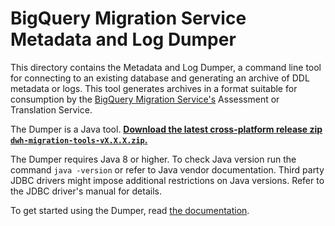 # BigQuery Migration Service Metadata and Log Dumper

This directory contains the Metadata and Log Dumper, a command line tool for
connecting to an existing database and generating an archive of DDL metadata or
logs. This tool generates archives in a format suitable for consumption by the
[BigQuery Migration Service's][BQMS] Assessment or Translation Service.

The Dumper is a Java tool. **[Download the latest cross-platform release zip `dwh-migration-tools-vX.X.X.zip`.](https://github.com/google/dwh-migration-tools/releases/latest)**

The Dumper requires Java 8 or higher. To check Java version run the command
`java -version` or refer to Java vendor documentation. Third party JDBC drivers
might impose additional restrictions on Java versions. Refer to the JDBC
driver's manual for details.

To get started using the Dumper, read
[the documentation](https://cloud.google.com/bigquery/docs/generate-metadata).


[BQMS]: https://cloud.google.com/bigquery/docs/migration-intro
